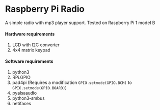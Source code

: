 # Raspberry Pi Radio

A simple radio with mp3 player support. Tested on Raspberry Pi 1 model B

#### Hardware requirements
  1. LCD with I2C converter
  2. 4x4 matrix keypad

#### Software requirements
  1. python3
  2. RPi.GPIO
  3. pad4pi (Requires a modification `GPIO.setmode(GPIO.BCM)` to `GPIO.setmode(GPIO.BOARD)`)
  4. pyalsaaudio
  5. python3-smbus
  6. netifaces
  
